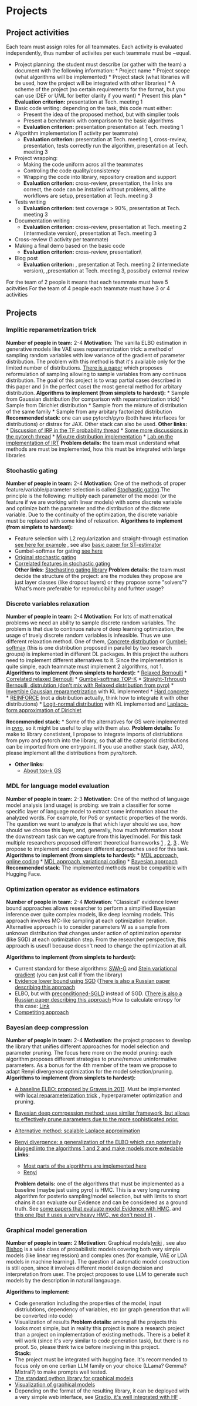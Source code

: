 # Projects
## Project activities
Each team must assign roles for all teammates. Each activity is evaluated independently, thus number of activites per each teammate must be ~equal.

* Project planning: the student must describe (or gather with the team) a document with the following information:
		* Project name
		* Project scope (what algorithms will be implemented)
		* Project stack (what libraries will be used,  how the project will be integrated with other libraries)
		* A scheme of the project (no certain requirements for the format, but you can use IDEF or UML for better clarity if you want)
		* Present this plan
		* **Evaluation criterion:** presentation at Tech. meeting 1
* Basic code writing: depending on the task, this code must either:
	* Present the idea of the proposed method, but with simplier tools
	* Present a benchmark with comparison to the basic algorithms
	* **Evaluation criterion:** presentation presentation at Tech. meeting 1
* Algorithm implementation (1 activity per teammate)
	*  **Evaluation criterion:** presentation at Tech. meeting 1, cross-review, presentation, tests correctly run the algorithm,  presentation at Tech. meeting 3
* Project wrapping:
	* Making the code uniform acros all the teammates
	* Controling the code quality/consistency
	* Wrapping the code into library, repository creation and support
	* **Evaluation criterion:** cross-review,  presentation, the links are correct, the code can be installed without problems, all the workflows are setup,  presentation at Tech. meeting 3
* Tests writing
	* **Evaluation criterion:** test coverage > 90%,  presentation at Tech. meeting 3
* Documentation writing
	* **Evaluation criterion:** cross-review,   presentation at Tech. meeting 2 (intermediate version), presentation at Tech. meeting 3
* Cross-review (1 activity per teammate)
* Making a final demo based on the basic code
	* **Evaluation criterion:** cross-review,  presentation\
* Blog post
	* **Evaluation criterion:** ,  presentation at Tech. meeting 2 (intermediate version), ,presentation at Tech. meeting 3, possibely external review

For the team of 2 people it means that each teammate must have 5 acitvities
For the team of 4 people each teammate must have 3 or 4 activities


## Projects

### Implitic reparametrization trick
**Number of people in team:** 2-4
 **Motivation**: The vanilla ELBO estimation in generative models like VAE uses reparametrization trick: a method of sampling random variables with low variance of the gradient of parameter distribution. The problem with this method is that it's available only for the limited number of distributions. [There is a paper](https://arxiv.org/abs/1805.08498)  which proposes reformulation of sampling allowing to sample variables from any continuos distribution. The goal of this project is to wrap partial cases described in this paper and (in the perfect case) the most general method for arbitary distribution.
**Algorithms to implement (from simplets to hardest):**
	* Sample from Gaussian distribution (for comparison with reparametrization trick)
	* Sample from Dirichlet distribution
	* Sample from the mixture of distribution of the same family
	* Sample from any arbitary factorized distribution 
**Recommended stack**: one can use pytorch/pyro (both have interfaces for distributions) or distrax for JAX. Other stack can also be used.
**Other links:**
	* [Discussion of IRP in the TF probability thread](https://github.com/tensorflow/probability/issues/51?ref=https://githubhelp.com)
	* [Some more discussions in the pytorch thread](https://discuss.pytorch.org/t/pytorch-reparametrization-method-for-gamma-dirichlet-von-mises-distribution/109472)
	* [Mixutre distribution implementation](https://github.com/vsimkus/torch-reparametrised-mixture-distribution) 
	* [Lab on the implementation of IRT](https://github.com/intsystems/BMM/blob/main-22/lab2/BarabanshchikovaTask2.ipynb) 
**Problem details:** the team must understand what methods are must be implemented, how this must be integrated with large libraries
### Stochastic gating
**Number of people in team:** 2-4
 **Motivation**: One of the methods of proper feature/variable/parameter selection is called [Stochastic gating](http://proceedings.mlr.press/v119/yamada20a/yamada20a.pdf).The principle is the following: multiply each parameter of the model (or the feature if we are working with linear models) with some discrete variable and optimize both the parameter and the distribution of the discrete variable. Due to the continuity of the optimization, the discrete variable must be replaced with some kind of relaxation. 
**Algorithms to implement (from simplets to hardest):**
* Feature selection with L2 regularization and straight-through estimation [see here for example](https://arxiv.org/pdf/2006.06880) , see also [basic paper for ST-estimator](https://citeseerx.ist.psu.edu/document?repid=rep1&type=pdf&doi=62c76ca0b2790c34e85ba1cce09d47be317c7235) 
* Gumbel-softmax for gating [see here](https://www.ecva.net/papers/eccv_2020/papers_ECCV/papers/123720239.pdf) 
* [Original stochastic gating](https://proceedings.mlr.press/v119/yamada20a/yamada20a.pdf) 
* [Correlated features in stochastic gating](https://openreview.net/pdf?id=oDFvtxzPOx)  
**Other links:**
	[Stochasting gating library](https://runopti.github.io/stg/) 
**Problem details:** the team must decide the structure of the project: are the modules they propose are just layer classes (like dropout layers) or they propose some "solvers"? What's more preferable for reproducibility and furhter usage? 


### Discrete variables relaxation
**Number of people in team:** 2-4
 **Motivation**: For lots of mathematical problems we need an ability to sample discrete random variables. The problem is that due to continuos nature of deep learning optimization, the usage of truely discrete random variables is infeasible. Thus we use different relaxation method. One of them, [Concrete distribution](https://arxiv.org/abs/1611.01144) or [Gumbel-softmax](https://arxiv.org/abs/1611.00712)  (this is one distribution proposed in parallel by two research groups) is implemented in different DL packages. In this project the authors need to implement different alternatives to it.  Since the implementation is quite simple, each teammate must implement 2 algorithms, not 1.
**Algorithms to implement (from simplets to hardest):**
	* [Relaxed Bernoulli](http://proceedings.mlr.press/v119/yamada20a/yamada20a.pdf) 
	* [Correlated relaxed Bernoulli](https://openreview.net/pdf?id=oDFvtxzPOx)
	*  [Gumbel-softmax TOP-K](https://arxiv.org/pdf/1903.06059) 
	* [Straight-Trhrough Bernoulli, distrubtion (don't mix with Relaxed distribution from pyro)](https://citeseerx.ist.psu.edu/document?repid=rep1&type=pdf&doi=62c76ca0b2790c34e85ba1cce09d47be317c7235) 
	* [Invertible Gaussian reparametrization](https://arxiv.org/abs/1912.09588) with KL implemented
	* [Hard concrete](https://arxiv.org/pdf/1712.01312) 
	* [REINFORCE](http://www.cs.toronto.edu/~tingwuwang/REINFORCE.pdf)  (not a distribution actually, think how to integrate it with other distributions)
	*  [Logit-normal distribution](https://en.wikipedia.org/wiki/Logit-normal_distribution) with KL implemented and [Laplace-form approximation of Dirichlet](https://stats.stackexchange.com/questions/535560/approximating-the-logit-normal-by-dirichlet) 

	
**Recommended stack**:
	* Some of the alternatives for GS were implemented in [pyro](https://docs.pyro.ai/en/dev/distributions.html), so it might be useful to play with them also.
**Problem details:** To make to library constistent, I propose to integrate imports of distriubtions from pyro and pytorch into the library, so that all the categorial distributions can be imported from one entrypoint. If you use another stack (say, JAX), please implement all the distributions from pyro/torch.

* **Other links:**
	* [About top-k GS](https://uvadlc-notebooks.readthedocs.io/en/latest/tutorial_notebooks/DL2/sampling/subsets.html) 


### MDL for language model evaluation
**Number of people in team:** 2-3
 **Motivation**: One of the method of language model analysis (and usage) is probing: we train a classifier for some specific layer of language model to extract some information about the analyzed words. For example, for PoS or syntactic properties of the words. The question we want to analyze is that which layer should we use, how should we choose this layer, and, generally, how much information about the downstream task can we capture from this layer/model. For this task multiple researchers proposed different theoretical frameworks [1](https://arxiv.org/pdf/2109.03853) , [2](https://arxiv.org/pdf/2004.03061), [3](https://arxiv.org/pdf/2003.12298) . We propose to implement and compare different approaches used for this task.
**Algorithms to implement (from simplets to hardest):**
	* [MDL approach, online coding](https://arxiv.org/pdf/2003.12298) 
	* [MDL approach, variational coding](https://arxiv.org/pdf/2003.12298)
	* [Bayesian approach](https://arxiv.org/pdf/2109.03853) 
**Recommended stack**:
The implemented methods must be compatible with Hugging Face.
### Optimization operator as evidence estimators
**Number of people in team:**  2-4
 **Motivation**:  "Classical" evidence lower bound approaches allows researcher to perform a simplified Bayesian inference over quite complex models, like deep learning models. This approach involves MC-like sampling at each optimization iteration. Alternative approach is to consider parameters W as a sample from unknown distribution that changes under action of optimization operator (like SGD) at each optimization step. From the researcher perspective, this approach is useufl because doesn't need to change the optimization at all.
 
**Algorithms to implement (from simplets to hardest):**
* Current standard for these algorithms: [SWA-G](https://github.com/wjmaddox/swa_gaussian) and [Stein variational gradient](https://docs.pyro.ai/en/dev/_modules/pyro/infer/svgd.html) (you can just call if from the library)
* [Evidence lower bound using SGD](https://arxiv.org/abs/1504.01344) ([There is also a Russian paper describing this approach](https://www.mathnet.ru/links/72b1758955d42cb2ad370be46365035a/at14742.pdf)
* ELBO, but with [preconditioned-SGLD](https://icml.cc/2011/papers/398_icmlpaper.pdf) instead of SGD.  ([There is also a Russian paper describing this approach](https://www.mathnet.ru/links/72b1758955d42cb2ad370be46365035a/at14742.pdf)  How to calculate entropy for this case: [Link](https://approximateinference.org/2015/accepted/AltieriDuvenaud2015.pdf) 
* [Competiting approach](https://www.jmlr.org/papers/volume18/17-214/17-214.pdf) 


### Bayesian deep compression
**Number of people in team:**  2-4
**Motivation**:  the project proposes to develop the library that unifies different approaches for model selection and parameter pruning. The focus here more on the model pruning: each algorithm proposes different strategies to prune/remove uninformative parameters. As a bonus for the 4th member of the team we propose to adapt Renyi divergence optimization for the model selection/pruning.
**Algorithms to implement (from simplets to hardest):**
* [A baseline ELBO: proposed by Graves in 2011](https://papers.nips.cc/paper/4329-practical-variational-inference-for-neural-networks). Must be implemented with [local reparameterization trick](https://arxiv.org/abs/1506.02557) , hyperparameter optimization and pruning.
* [Bayesian deep comrpession method: uses similar framework, but allows to effectively prune parameters due to the more sophisticated prior.](https://proceedings.neurips.cc/paper_files/paper/2017/file/69d1fc78dbda242c43ad6590368912d4-Paper.pdf) 
* [Alternative method: scalable Laplace approximation](https://discovery.ucl.ac.uk/id/eprint/10080902/1/kflaplace.pdf) 
* [Renyi divergence: a generalization of the ELBO which can potentially plugged into the algorithms 1 and 2 and make models more extedable](https://arxiv.org/abs/1602.02311) 
**Links**:
   * [Most parts of the algorithms are implemented here](https://github.com/JavierAntoran/Bayesian-Neural-Networks) 
   * [Renyi](https://docs.pyro.ai/en/1.9.1/_modules/pyro/infer/renyi_elbo.html) 

   **Problem details:** one of the algorithms that must be implemented as a baseline (maybe just using pyro) is HMC. This is a very long running algorithm for posterio sampling/model selection, but with limits to short chains it can evaluate our Evidence and can be considered as a ground truth. See [some papers that evaluate model Evidence with HMC](https://arxiv.org/pdf/2002.02405).   and [this one (but it uses a very heavy HMC, we don't need it)](http://proceedings.mlr.press/v139/izmailov21a/izmailov21a.pdf) .

### Graphical model generation
**Number of people in team:**  2 
 **Motivation**: Graphical models([wiki](https://en.wikipedia.org/wiki/Graphical_model) , see also [Bishop](https://www.microsoft.com/en-us/research/uploads/prod/2006/01/Bishop-Pattern-Recognition-and-Machine-Learning-2006.pdf) is a wide class of probabilistic models covering both very simple models (like linear regression) and complex ones (for example, VAE or LDA models in machine learning). The question of automatic model construction is still open, since it involves different model design decision and interpretation from user. The project proposes to use LLM to generate such models by the description in natural langauage.
 
**Algorithms to implement:**
* Code generation including the properties of the model, input distriubtions, dependency of variables, etc (or graph generation that will be converted into code)
* Visualization of results
**Problem details:** among all the projects this looks most simple, but in reality this project is more a research project than a project on implementation of existing methods. There is a belief it will work (since it's very similar to code generation task), but there is no proof. So, please think twice before involving in this project.  
**Stack:**
* The project must be integrated with hugging face. It's recommended to focus only on one certian LLM  family on your choice (LLama? Gemma? Mixtral?) to make prompts well tested. 
* [The standard python library for graphical models](https://github.com/pgmpy/pgmpy) 
* [Visualization of graphical models](http://theoryandpractice.org/stats-ds-book/pgm/daft.html) 
* Depending on the format of the resulting library, it can be deployed with a very simple web interface, see [Gradio, it's well integrated with HF](https://www.gradio.app/) .

